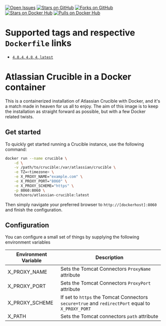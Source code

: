 [![Open Issues](https://img.shields.io/github/issues/VantStark/docker-atlassian-crucible.svg)](https://github.com/VantStark/docker-atlassian-crucible/issues) [![Stars on GitHub](https://img.shields.io/github/stars/VantStark/docker-atlassian-crucible.svg)](https://github.com/VantStark/docker-atlassian-crucible/stargazers) [![Forks on GitHub](https://img.shields.io/github/forks/VantStark/docker-atlassian-crucible.svg)](https://github.com/VantStark/docker-atlassian-crucible/network) [![Stars on Docker Hub](https://img.shields.io/docker/stars/techzero/atlassian-crucible.svg)](https://hub.docker.com/r/techzero/atlassian-crucible/) [![Pulls on Docker Hub](https://img.shields.io/docker/pulls/techzero/atlassian-crucible.svg)](https://hub.docker.com/r/techzero/atlassian-crucible/)

# Supported tags and respective `Dockerfile` links

- [`4.8.4`, `4.8`, `4`, `latest`](https://github.com/VantStark/docker-atlassian-crucible/blob/main/4.8.4/Dockerfile)

# Atlassian Crucible in a Docker container

This is a containerized installation of Atlassian Crucible with Docker, and it's a match made in heaven for us all to enjoy. The aim of this image is to keep the installation as straight forward as possible, but with a few Docker related twists.

## Get started

To quickly get started running a Crucible instance, use the following command:

```bash
docker run --name crucible \
    -d \
    -v /path/to/crucible:/var/atlassian/crucible \
    -e TZ=<timezone> \
    -e X_PROXY_NAME="example.com" \
    -e X_PROXY_PORT="8060" \
    -e X_PROXY_SCHEME="https" \
    -p 8060:8060 \
    techzero/atlassian-crucible:latest
```

Then simply navigate your preferred browser to `http://[dockerhost]:8060` and finish the configuration.

## Configuration

You can configure a small set of things by supplying the following environment variables

| Environment Variable | Description                                                                                      |
| -------------------- | ------------------------------------------------------------------------------------------------ |
| X_PROXY_NAME         | Sets the Tomcat Connectors `ProxyName` attribute                                                 |
| X_PROXY_PORT         | Sets the Tomcat Connectors `ProxyPort` attribute                                                 |
| X_PROXY_SCHEME       | If set to `https` the Tomcat Connectors `secure=true` and `redirectPort` equal to `X_PROXY_PORT` |
| X_PATH               | Sets the Tomcat connectors `path` attribute                                                      |

